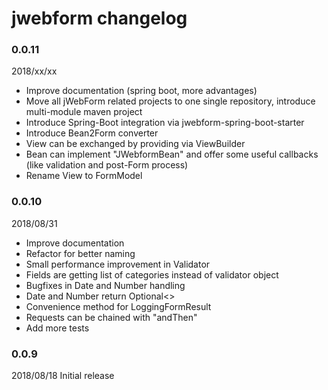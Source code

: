 # jwebform changelog

### 0.0.11 

2018/xx/xx 

* Improve documentation (spring boot, more advantages)
* Move all jWebForm related projects to one single repository, introduce multi-module maven project
* Introduce Spring-Boot integration via jwebform-spring-boot-starter
* Introduce Bean2Form converter
* View can be exchanged by providing via ViewBuilder
* Bean can implement "JWebformBean" and offer some useful callbacks (like validation and post-Form process)
* Rename View to FormModel

### 0.0.10 

2018/08/31 

* Improve documentation
* Refactor for better naming
* Small performance improvement in Validator
* Fields are getting list of categories instead of validator object
* Bugfixes in Date and Number handling
* Date and Number return Optional<> 
* Convenience method for LoggingFormResult
* Requests can be chained with "andThen"
* Add more tests


### 0.0.9 

2018/08/18 Initial release
